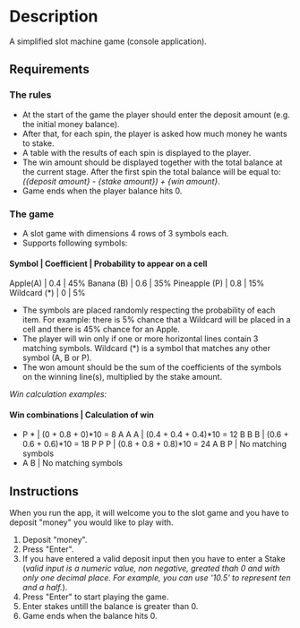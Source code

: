 # Description
A simplified slot machine game (console application).

## Requirements

### The rules
- At the start of the game the player should enter the deposit amount (e.g. the initial money balance).
-  After that, for each spin, the player is asked how much money he wants to stake.
- A table with the results of each spin is displayed to the player.
- The win amount should be displayed together with the total balance at the current stage. After the first spin the total balance will be equal to: *({deposit amount} - {stake amount}) + {win amount}*.
- Game ends when the player balance hits 0.

### The game
- A slot game with dimensions 4 rows of 3 symbols each.
- Supports following symbols:

#### Symbol        |  Coefficient  |  Probability to appear on a cell
Apple(A)      |  0.4          |  45%
Banana (B)    |  0.6          |  35%
Pineapple (P) |  0.8          |  15%
Wildcard (*)  |  0            |  5%

- The symbols are placed randomly respecting the probability of each item. For example: there is 5% chance that a Wildcard will be placed in a cell and there is 45% chance for an Apple.
- The player will win only if one or more horizontal lines contain 3 matching symbols. Wildcard (*) is a symbol that matches any other symbol (A, B or P).
- The won amount should be the sum of the coefficients of the symbols on the winning line(s), multiplied by the stake amount.

*Win calculation examples:*

#### Win combinations | Calculation of win
* P *            | (0 + 0.8 + 0)*10 = 8
A A A            | (0.4 + 0.4 + 0.4)*10 = 12
B B B            | (0.6 + 0.6 + 0.6)*10 = 18
P P P            | (0.8 + 0.8 + 0.8)*10 = 24
A B P            | No matching symbols
* A B            | No matching symbols

## Instructions

When you run the app, it will welcome you to the slot game and you have to deposit "money" you would like to play with. 

1. Deposit "money".
2. Press "Enter".
3. If you have entered a valid deposit input then you have to enter a Stake (*valid input is a numeric value, non negative, greated thah 0 and with only one decimal place. For example, you can use '10.5' to represent ten and a half.*).
4. Press "Enter" to start playing the game.
5. Enter stakes untill the balance is greater than 0.
6. Game ends when the balance hits 0.
